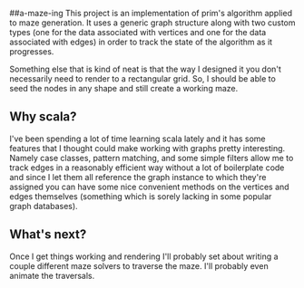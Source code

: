 ##a-maze-ing
This project is an implementation of prim's algorithm applied to maze generation. It uses a generic graph
structure along with two custom types (one for the data associated with vertices and one for the data 
associated with edges) in order to track the state of the algorithm as it progresses.

Something else that is kind of neat is that the way I designed it you don't necessarily need to render to
a rectangular grid. So, I should be able to seed the nodes in any shape and still create a working maze.


## Why scala?
I've been spending a lot of time learning scala lately and it has some features that I thought could make 
working with graphs pretty interesting. Namely case classes, pattern matching, and some simple filters allow 
me to track edges in a reasonably efficient way without a lot of boilerplate code and since I let them all 
reference the graph instance to which they're assigned you can have some nice convenient methods on the vertices
and edges themselves (something which is sorely lacking in some popular graph databases).


## What's next?
Once I get things working and rendering I'll probably set about writing a couple different maze solvers to traverse
the maze. I'll probably even animate the traversals.
